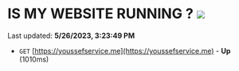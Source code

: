 # IS MY WEBSITE RUNNING ? [![](https://img.shields.io/static/v1?label=Sponsor&message=%E2%9D%A4&logo=GitHub&color=%23fe8e86)](https://github.com/sponsors/<username>)

Last updated: **5/26/2023, 3:23:49 PM**

- `GET` [https://youssefservice.me](https://youssefservice.me) - **Up** (1010ms)
